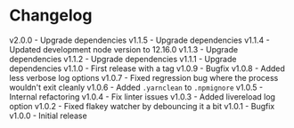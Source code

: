 
# Changelog

v2.0.0 - Upgrade dependencies
v1.1.5 - Upgrade dependencies
v1.1.4 - Updated development node version to 12.16.0
v1.1.3 - Upgrade dependencies
v1.1.2 - Upgrade dependencies
v1.1.1 - Upgrade dependencies
v1.1.0 - First release with a tag
v1.0.9 - Bugfix
v1.0.8 - Added less verbose log options
v1.0.7 - Fixed regression bug where the process wouldn't exit cleanly
v1.0.6 - Added `.yarnclean` to `.npmignore`
v1.0.5 - Internal refactoring
v1.0.4 - Fix linter issues
v1.0.3 - Added livereload log option
v1.0.2 - Fixed flakey watcher by debouncing it a bit
v1.0.1 - Bugfix
v1.0.0 - Initial release

